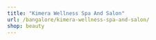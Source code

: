 ```yaml
---
title: "Kimera Wellness Spa And Salon"
url: /bangalore/kimera-wellness-spa-and-salon/
shop: beauty
---
```

